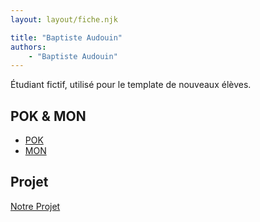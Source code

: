 ```yaml
---
layout: layout/fiche.njk

title: "Baptiste Audouin"
authors:
    - "Baptiste Audouin"
---
```


Étudiant fictif, utilisé pour le template de nouveaux élèves.

## POK & MON

- [POK](./pok)
- [MON](./mon)

## Projet

[Notre Projet](../../../projets/20XX-20YY/notre-projet)
